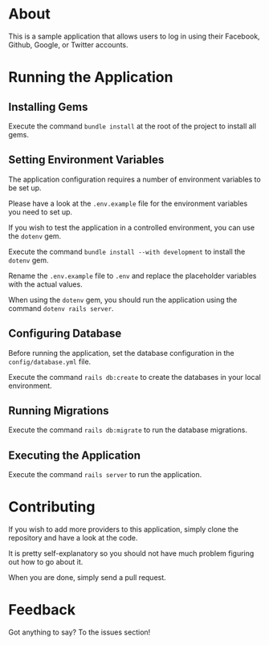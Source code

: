 # About

This is a sample application that allows users to log in using their Facebook, Github, Google, or Twitter accounts.

# Running the Application

## Installing Gems

Execute the command `bundle install` at the root of the project to install all gems.

## Setting Environment Variables

The application configuration requires a number of environment variables to be set up.

Please have a look at the `.env.example` file for the environment variables you need to set up.

If you wish to test the application in a controlled environment, you can use the `dotenv` gem.

Execute the command `bundle install --with development` to install the `dotenv` gem.

Rename the `.env.example` file to `.env` and replace the placeholder variables with the actual values.

When using the `dotenv` gem, you should run the application using the command `dotenv rails server`.

## Configuring Database

Before running the application, set the database configuration in the `config/database.yml` file.

Execute the command `rails db:create` to create the databases in your local environment.

## Running Migrations

Execute the command `rails db:migrate` to run the database migrations.

## Executing the Application

Execute the command `rails server` to run the application.

# Contributing

If you wish to add more providers to this application, simply clone the repository and have a look at the code.

It is pretty self-explanatory so you should not have much problem figuring out how to go about it.

When you are done, simply send a pull request.

# Feedback

Got anything to say? To the issues section!
